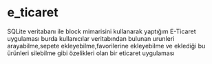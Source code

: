 # e_ticaret


SQLite veritabanı ile block mimarisini kullanarak yaptığım E-Ticaret uygulaması burda kullanıcılar veritabından bulunan urunleri arayabilme,sepete ekleyebilme,favorilerine ekleyebilme ve eklediği bu ürünleri silebilme gibi özelikleri olan bir eticaret uygulaması 
